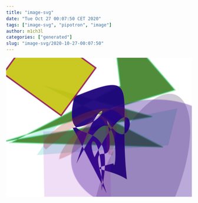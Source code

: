 ```yaml
---
title: "image-svg"
date: "Tue Oct 27 00:07:50 CET 2020"
tags: ["image-svg", "pipotron", "image"]
author: m1ch3l
categories: ["generated"]
slug: "image-svg/2020-10-27-00:07:50"
---
```


![](image.svg)
